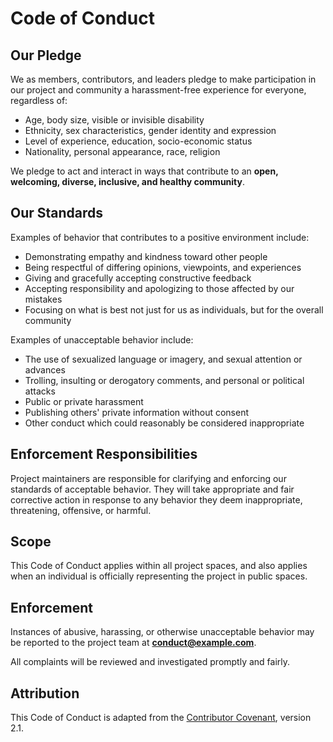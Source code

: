 # Code of Conduct

## Our Pledge
We as members, contributors, and leaders pledge to make participation in our project and community a harassment-free experience for everyone, regardless of:

- Age, body size, visible or invisible disability
- Ethnicity, sex characteristics, gender identity and expression
- Level of experience, education, socio-economic status
- Nationality, personal appearance, race, religion

We pledge to act and interact in ways that contribute to an **open, welcoming, diverse, inclusive, and healthy community**.

## Our Standards
Examples of behavior that contributes to a positive environment include:

- Demonstrating empathy and kindness toward other people
- Being respectful of differing opinions, viewpoints, and experiences
- Giving and gracefully accepting constructive feedback
- Accepting responsibility and apologizing to those affected by our mistakes
- Focusing on what is best not just for us as individuals, but for the overall community

Examples of unacceptable behavior include:

- The use of sexualized language or imagery, and sexual attention or advances
- Trolling, insulting or derogatory comments, and personal or political attacks
- Public or private harassment
- Publishing others' private information without consent
- Other conduct which could reasonably be considered inappropriate

## Enforcement Responsibilities

Project maintainers are responsible for clarifying and enforcing our standards of acceptable behavior. They will take appropriate and fair corrective action in response to any behavior they deem inappropriate, threatening, offensive, or harmful.

## Scope

This Code of Conduct applies within all project spaces, and also applies when an individual is officially representing the project in public spaces.

## Enforcement

Instances of abusive, harassing, or otherwise unacceptable behavior may be reported to the project team at **[conduct@example.com](mailto:conduct@example.com)**.

All complaints will be reviewed and investigated promptly and fairly.

## Attribution

This Code of Conduct is adapted from the [Contributor Covenant](https://www.contributor-covenant.org), version 2.1.
